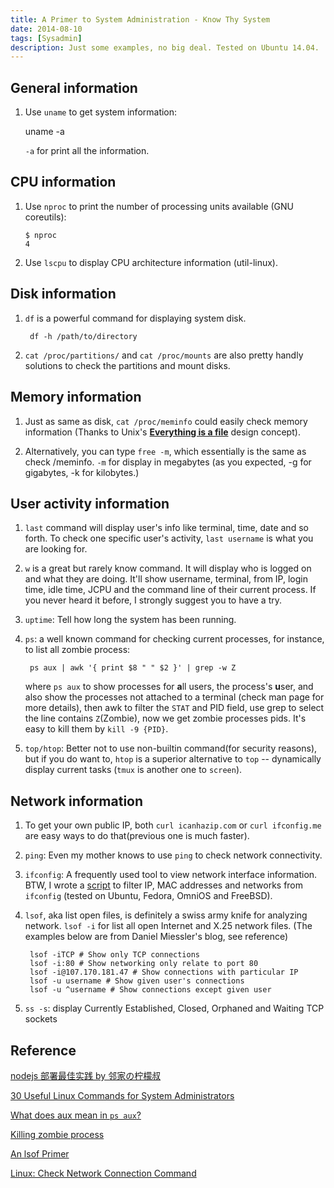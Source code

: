 ```yaml
---
title: A Primer to System Administration - Know Thy System
date: 2014-08-10
tags: [Sysadmin]
description: Just some examples, no big deal. Tested on Ubuntu 14.04.
---
```


## General information

1. Use `uname` to get system information:

    uname -a
    
   `-a` for print all the information.

## CPU information

1. Use `nproc` to print the number of processing units available (GNU coreutils):

     
       $ nproc
	   4
	
	
2. Use `lscpu` to display CPU architecture information (util-linux).

## Disk information

1. `df` is a powerful command for displaying system disk.

       
        df -h /path/to/directory
       
2. `cat /proc/partitions/` and `cat /proc/mounts` are also pretty handly solutions to check the partitions and mount disks.

## Memory information

1. Just as same as disk, `cat /proc/meminfo` could easily check memory information (Thanks to Unix's [**Everything is a file**][ef] design concept).

2. Alternatively, you can type `free -m`, which essentially is the same as check /meminfo. `-m` for display in megabytes (as you expected, -g for gigabytes, -k for kilobytes.)

## User activity information
1. `last` command will display user's info like terminal, time, date and so forth. To check one specific user's activity, `last username` is what you are looking for.


2. `w` is a great but rarely know command. It will display who is logged on and what they are doing. It'll show username, terminal, from IP, login time, idle time, JCPU and the  command line of their current process. If you never heard it before, I strongly suggest you to have a try.

3. `uptime`: Tell how long the system has been running.

4. `ps`: a well known command for checking current processes, for instance, to list all zombie process:

        ps aux | awk '{ print $8 " " $2 }' | grep -w Z
        
    where `ps aux` to show processes for **a**ll users, the process's **u**ser, and also show the processes not attached to a terminal (check man page for more details), then awk to filter the `STAT` and PID field, use grep to select the line contains `Z`(Zombie), now we get zombie processes pids. It's easy to kill them by `kill -9 {PID}`.


5. `top/htop`: Better not to use non-builtin command(for security reasons), but if you do want to, `htop` is a superior alternative to `top` -- dynamically display current tasks (`tmux` is another one to `screen`). 

## Network information
1. To get your own public IP, both `curl icanhazip.com` or `curl ifconfig.me` are easy ways to do that(previous one is much faster).

2. `ping`: Even my mother knows to use `ping` to check network connectivity.

3. `ifconfig`: A frequently used tool to view network interface information. BTW, I wrote a [script][Ifconfig] to filter IP, MAC addresses and networks from `ifconfig` (tested on Ubuntu, Fedora, OmniOS and FreeBSD).

3. `lsof`, aka list open files, is definitely a swiss army knife for analyzing network. `lsof -i` for list all open Internet and X.25 network files. (The examples below are from Daniel Miessler's blog, see reference)

        lsof -iTCP # Show only TCP connections
        lsof -i:80 # Show networking only relate to port 80
        lsof -i@107.170.181.47 # Show connections with particular IP
        lsof -u username # Show given user's connections
        lsof -u ^username # Show connections except given user
        

3. `ss -s`: display Currently Established, Closed, Orphaned and Waiting TCP sockets




## Reference
[nodejs 部署最佳实践 by 邻家の柠檬叔](http://www.douban.com/note/265207425/)

[30 Useful Linux Commands for System Administrators](http://www.tecmint.com/useful-linux-commands-for-system-administrators/)

[What does aux mean in `ps aux`?](http://unix.stackexchange.com/questions/106847/what-does-aux-mean-in-ps-aux)

[Killing zombie process](http://www.cyberciti.biz/tips/killing-zombie-process.html)

[An lsof Primer](http://danielmiessler.com/study/lsof/)

[Linux: Check Network Connection Command](http://www.cyberciti.biz/faq/check-network-connection-linux/)


[ef]: http://en.wikipedia.org/wiki/Everything_is_a_file
[Ifconfig]: https://github.com/Wilbeibi/Ifconfig-extractor